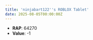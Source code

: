```yaml
---
title: 'ninjabart122''s ROBLOX Tablet'
date: 2025-08-05T00:00:00Z
---
```

- **RAP**: 64270
- **Value**: -1
